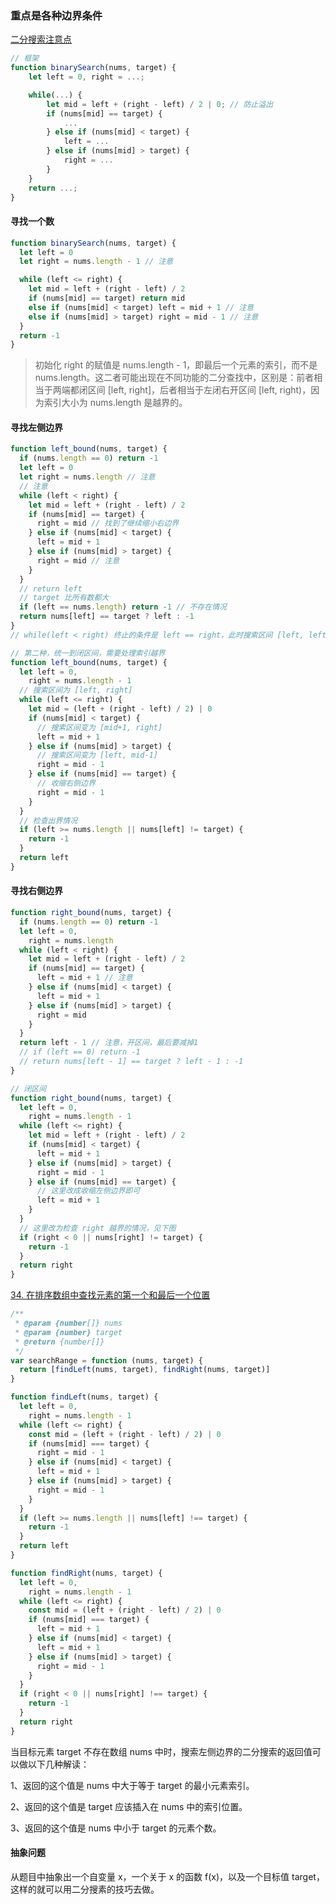 ### 重点是各种边界条件

[二分搜索注意点](https://labuladong.github.io/algo/2/18/26/)

```js
// 框架
function binarySearch(nums, target) {
    let left = 0, right = ...;

    while(...) {
        let mid = left + (right - left) / 2 | 0; // 防止溢出
        if (nums[mid] == target) {
            ...
        } else if (nums[mid] < target) {
            left = ...
        } else if (nums[mid] > target) {
            right = ...
        }
    }
    return ...;
}

```

#### 寻找一个数

```js
function binarySearch(nums, target) {
  let left = 0
  let right = nums.length - 1 // 注意

  while (left <= right) {
    let mid = left + (right - left) / 2
    if (nums[mid] == target) return mid
    else if (nums[mid] < target) left = mid + 1 // 注意
    else if (nums[mid] > target) right = mid - 1 // 注意
  }
  return -1
}
```

> 初始化 right 的赋值是 nums.length - 1，即最后一个元素的索引，而不是 nums.length。这二者可能出现在不同功能的二分查找中，区别是：前者相当于两端都闭区间 [left, right]，后者相当于左闭右开区间 [left, right)，因为索引大小为 nums.length 是越界的。

#### 寻找左侧边界

```js
function left_bound(nums, target) {
  if (nums.length == 0) return -1
  let left = 0
  let right = nums.length // 注意
  // 注意
  while (left < right) {
    let mid = left + (right - left) / 2
    if (nums[mid] == target) {
      right = mid // 找到了继续缩小右边界
    } else if (nums[mid] < target) {
      left = mid + 1
    } else if (nums[mid] > target) {
      right = mid // 注意
    }
  }
  // return left
  // target 比所有数都大
  if (left == nums.length) return -1 // 不存在情况
  return nums[left] == target ? left : -1
}
// while(left < right) 终止的条件是 left == right，此时搜索区间 [left, left) 为空，所以可以正确终止

// 第二种，统一到闭区间，需要处理索引越界
function left_bound(nums, target) {
  let left = 0,
    right = nums.length - 1
  // 搜索区间为 [left, right]
  while (left <= right) {
    let mid = (left + (right - left) / 2) | 0
    if (nums[mid] < target) {
      // 搜索区间变为 [mid+1, right]
      left = mid + 1
    } else if (nums[mid] > target) {
      // 搜索区间变为 [left, mid-1]
      right = mid - 1
    } else if (nums[mid] == target) {
      // 收缩右侧边界
      right = mid - 1
    }
  }
  // 检查出界情况
  if (left >= nums.length || nums[left] != target) {
    return -1
  }
  return left
}
```

#### 寻找右侧边界

```js
function right_bound(nums, target) {
  if (nums.length == 0) return -1
  let left = 0,
    right = nums.length
  while (left < right) {
    let mid = left + (right - left) / 2
    if (nums[mid] == target) {
      left = mid + 1 // 注意
    } else if (nums[mid] < target) {
      left = mid + 1
    } else if (nums[mid] > target) {
      right = mid
    }
  }
  return left - 1 // 注意，开区间，最后要减掉1
  // if (left == 0) return -1
  // return nums[left - 1] == target ? left - 1 : -1
}

// 闭区间
function right_bound(nums, target) {
  let left = 0,
    right = nums.length - 1
  while (left <= right) {
    let mid = left + (right - left) / 2
    if (nums[mid] < target) {
      left = mid + 1
    } else if (nums[mid] > target) {
      right = mid - 1
    } else if (nums[mid] == target) {
      // 这里改成收缩左侧边界即可
      left = mid + 1
    }
  }
  // 这里改为检查 right 越界的情况，见下图
  if (right < 0 || nums[right] != target) {
    return -1
  }
  return right
}
```

[34. 在排序数组中查找元素的第一个和最后一个位置](https://leetcode.cn/problems/find-first-and-last-position-of-element-in-sorted-array/submissions/)

```js
/**
 * @param {number[]} nums
 * @param {number} target
 * @return {number[]}
 */
var searchRange = function (nums, target) {
  return [findLeft(nums, target), findRight(nums, target)]
}

function findLeft(nums, target) {
  let left = 0,
    right = nums.length - 1
  while (left <= right) {
    const mid = (left + (right - left) / 2) | 0
    if (nums[mid] === target) {
      right = mid - 1
    } else if (nums[mid] < target) {
      left = mid + 1
    } else if (nums[mid] > target) {
      right = mid - 1
    }
  }
  if (left >= nums.length || nums[left] !== target) {
    return -1
  }
  return left
}

function findRight(nums, target) {
  let left = 0,
    right = nums.length - 1
  while (left <= right) {
    const mid = (left + (right - left) / 2) | 0
    if (nums[mid] === target) {
      left = mid + 1
    } else if (nums[mid] < target) {
      left = mid + 1
    } else if (nums[mid] > target) {
      right = mid - 1
    }
  }
  if (right < 0 || nums[right] !== target) {
    return -1
  }
  return right
}
```

当目标元素 target 不存在数组 nums 中时，搜索左侧边界的二分搜索的返回值可以做以下几种解读：

1、返回的这个值是 nums 中大于等于 target 的最小元素索引。

2、返回的这个值是 target 应该插入在 nums 中的索引位置。

3、返回的这个值是 nums 中小于 target 的元素个数。

#### 抽象问题

从题目中抽象出一个自变量 x，一个关于 x 的函数 f(x)，以及一个目标值 target，这样的就可以用二分搜素的技巧去做。

